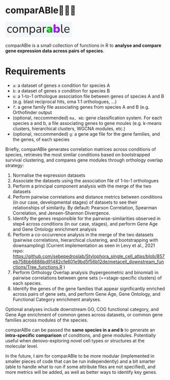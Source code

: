 # comparABle🦄🔁🐉

![logo](/graphics/comparable_logo.png?raw=true)

comparABle is a small collection of functions in R to **analyse and compare gene expression data across pairs of species**.


# Requirements

* `a`: a dataset of genes x condition for species A
* `b`: a dataset of genes x condition for species B
* `o`: a 1-to-1 orthologue association file between genes of species A and B (e.g. blast reciprocal hits, oma 1:1 orthologues, ...)
* `f`: a gene family file associating genes from species A and B (e.g. Orthofinder output
* (optional, reccommended) `ma, mb`: gene classification system. For each species a and b, a file associating genes to gene 
moules (e.g. k-means clusters, hierarchical clusters, WGCNA modules, etc.)
* (optional, reccommended) `g`: a gene age file for the gene families, and the genes, of each species

Briefly, comparABle generates correlation matrices across conditions of species, retrieves the most similar
conditions based on bootstrapped survival clustering, and compares gene modules through orthology overlap strategy:

 1. Normalise the expression datasets
 2. Associate the datasets using the association file of 1-to-1 orthologues
 3. Perform a principal component analysis with the merge of the two datasets
 4. Perform pairwise correlations and distance metrics between conditions (in our case, developmental stages) of datasets to see their relationships of similarity. By default: Pearson Correlation, Spearman Correlation, and Jensen-Shannon Divergence. 
 5. Identify the genes responsible for the pairwise-similarities observed in step4 across conditions (in our case, stages), and perform Gene Age and Gene Ontology enrichment analysis
 6. Perform a co-occurrence analysis in the merge of the two datasets (pairwise correlations, hierarchical clustering, and bootstrapping with downsampling) (Current implementation as seen in Levy et al., 2021 repo: https://github.com/sebepedroslab/Stylophora_single_cell_atlas/blob/857eb758bb6886bd91482cfe601e9bd5f56b12de/metacell_downstream_functions/Tree_functions.R )
 7. Perform Orthology Overlap analysis (hypergeometric and binomial) in pairwise correlations between gene sets (==stage-specific clusters) of each species.
 8. Identify the genes of the gene families that appear significantly enriched across pairs of gene sets, and perform Gene Age, Gene Ontology, and Functional Category enrichment analyses.


Optional analyses include downstream GO, COG functional category, and Gene Age enrichment of common genes across datasets, or common gene families across modules of the species.

comparABle can be passed the **same species in a and b** to generate an **intra-specific comparison** of conditions, and gene modules. Potentially useful when denovo-exploring novel cell types or structures at the molecular level.

In the future, I aim for comparABle to be more modular (implemented in smaller pieces of code that can be run independently) and a bit smarter (able to handle what to run if some attribute files are not specified), and more metrics will be added, as well as better ways to identify key genes.
